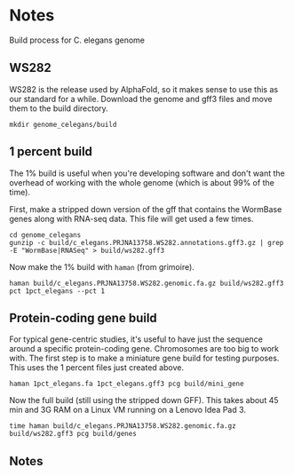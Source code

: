 Notes
=====

Build process for C. elegans genome

## WS282 ##

WS282 is the release used by AlphaFold, so it makes sense to use this as our
standard for a while. Download the genome and gff3 files and move them to the
build directory.

	mkdir genome_celegans/build

## 1 percent build ##

The 1% build is useful when you're developing software and don't want the
overhead of working with the whole genome (which is about 99% of the time).

First, make a stripped down version of the gff that contains the WormBase genes
along with RNA-seq data. This file will get used a few times.

```
cd genome_celegans
gunzip -c build/c_elegans.PRJNA13758.WS282.annotations.gff3.gz | grep -E "WormBase|RNASeq" > build/ws282.gff3
```

Now make the 1% build with `haman` (from grimoire).

```
haman build/c_elegans.PRJNA13758.WS282.genomic.fa.gz build/ws282.gff3 pct 1pct_elegans --pct 1
```

## Protein-coding gene build ##

For typical gene-centric studies, it's useful to have just the sequence around
a specific protein-coding gene. Chromosomes are too big to work with. The first
step is to make a miniature gene build for testing purposes. This uses the 1
percent files just created above.

```
haman 1pct_elegans.fa 1pct_elegans.gff3 pcg build/mini_gene
```

Now the full build (still using the stripped down GFF). This takes about 45 min
and 3G RAM on a Linux VM running on a Lenovo Idea Pad 3.

```
time haman build/c_elegans.PRJNA13758.WS282.genomic.fa.gz build/ws282.gff3 pcg build/genes
```

## Notes ##

